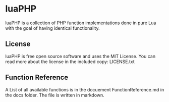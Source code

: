 luaPHP
======

luaPHP is a collection of PHP function implementations done in pure Lua with the goal of having identical functionality.

License
-------
luaPHP is free open source software and uses the MIT License.  You can read more about the license in the included copy: LICENSE.txt

Function Reference
------------------
A List of all available functions is in the docuement FunctionReference.md in the docs folder.  The file is written in markdown.
